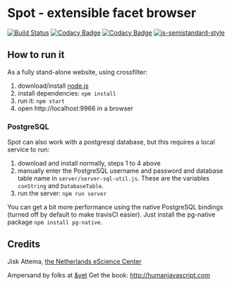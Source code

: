 # Spot - extensible facet browser
[![Build Status](https://travis-ci.org/NLeSC/spot.svg?branch=master)](https://travis-ci.org/NLeSC/spot)
[![Codacy Badge](https://api.codacy.com/project/badge/Grade/182235fbb0d44bb3aeeda9c67773f4be)](https://www.codacy.com/app/NLeSC/spot?utm_source=github.com&amp;utm_medium=referral&amp;utm_content=NLeSC/spot&amp;utm_campaign=Badge_Grade)
[![Codacy Badge](https://api.codacy.com/project/badge/Coverage/182235fbb0d44bb3aeeda9c67773f4be)](https://www.codacy.com/app/NLeSC/spot?utm_source=github.com&amp;utm_medium=referral&amp;utm_content=NLeSC/spot&amp;utm_campaign=Badge_Coverage)
[![js-semistandard-style](https://img.shields.io/badge/code%20style-semistandard-brightgreen.svg?style=flat-square)](https://github.com/Flet/semistandard)


## How to run it

As a fully stand-alone website, using crossfilter:

1. download/install [node.js](http://nodejs.org/)
2. install dependencies: `npm install`
3. run it: `npm start`
4. open http://localhost:9966 in a browser

### PostgreSQL 

Spot can also work with a postgresql database, but this requires a local service to run:

1. download and install normally, steps 1 to 4 above
2. manually enter the PostgreSQL username and password and database table name in `server/server-sql-util.js`. These are the variables `conString` and `DatabaseTable`.
3. run the server: `npm run server`

You can get a bit more performance using the native PostgreSQL bindings (turned off by default to make travisCI easier). Just install the pg-native package `npm install pg-native`.

## Credits

Jisk Attema, [the Netherlands eScience Center](http://nlesc.nl)

Ampersand by folks at [&yet](http://andyet.com)
Get the book: http://humanjavascript.com

